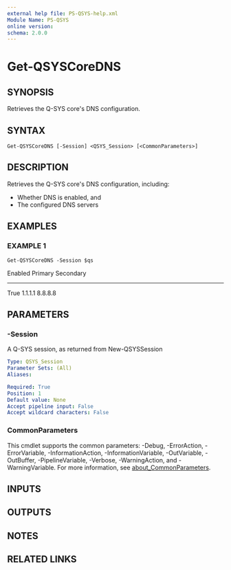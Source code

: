 ```yaml
---
external help file: PS-QSYS-help.xml
Module Name: PS-QSYS
online version:
schema: 2.0.0
---
```


# Get-QSYSCoreDNS

## SYNOPSIS
Retrieves the Q-SYS core's DNS configuration.

## SYNTAX

```
Get-QSYSCoreDNS [-Session] <QSYS_Session> [<CommonParameters>]
```

## DESCRIPTION
Retrieves the Q-SYS core's DNS configuration, including:
 - Whether DNS is enabled, and
 - The configured DNS servers

## EXAMPLES

### EXAMPLE 1
```
Get-QSYSCoreDNS -Session $qs
```

Enabled Primary Secondary
------- ------- ---------
   True 1.1.1.1 8.8.8.8

## PARAMETERS

### -Session
A Q-SYS session, as returned from New-QSYSSession

```yaml
Type: QSYS_Session
Parameter Sets: (All)
Aliases:

Required: True
Position: 1
Default value: None
Accept pipeline input: False
Accept wildcard characters: False
```

### CommonParameters
This cmdlet supports the common parameters: -Debug, -ErrorAction, -ErrorVariable, -InformationAction, -InformationVariable, -OutVariable, -OutBuffer, -PipelineVariable, -Verbose, -WarningAction, and -WarningVariable. For more information, see [about_CommonParameters](http://go.microsoft.com/fwlink/?LinkID=113216).

## INPUTS

## OUTPUTS

## NOTES

## RELATED LINKS

